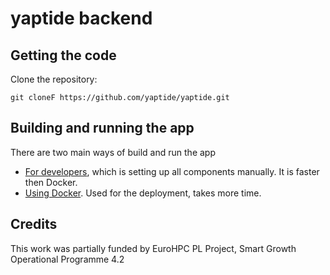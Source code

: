 # yaptide backend

## Getting the code

Clone the repository:

```shell
git cloneF https://github.com/yaptide/yaptide.git
```

## Building and running the app

There are two main ways of build and run the app
- [For developers](./docs/for_developers.md), which is setting up all components manually. It is faster then Docker.
- [Using Docker](./docs/using_docker.md). Used for the deployment, takes more time.


## Credits

This work was partially funded by EuroHPC PL Project, Smart Growth Operational Programme 4.2
